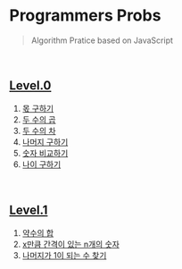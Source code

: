 # Programmers Probs

> Algorithm Pratice based on JavaScript

<br/>

## [Level.0](/Programmers/Level.0/)

1. [몫 구하기](/Programmers/Level.0/1_%EB%AA%AB_%EA%B5%AC%ED%95%98%EA%B8%B0.js)
2. [두 수의 곱](/Programmers/Level.0/2_%EB%91%90_%EC%88%98%EC%9D%98_%EA%B3%B1.js)
3. [두 수의 차](/Programmers/Level.0/3_%EB%91%90_%EC%88%98%EC%9D%98_%EC%B0%A8.js)
4. [나머지 구하기](/Programmers/Level.0/4_%EB%82%98%EB%A8%B8%EC%A7%80_%EA%B5%AC%ED%95%98%EA%B8%B0.js)
5. [숫자 비교하기](/Programmers/Level.0/5_%EC%88%AB%EC%9E%90_%EB%B9%84%EA%B5%90%ED%95%98%EA%B8%B0.js)
6. [나이 구하기](/Programmers/Level.0/6_%EB%82%98%EC%9D%B4_%EA%B5%AC%ED%95%98%EA%B8%B0.js)

<br/>

## [Level.1](/Programmers/Level.1/)

1. [약수의 합](/Programmers/Level.1/1_약수의_합.js)
2. [x만큼 간격이 있는 n개의 숫자](/Programmers/Level.1/2_x만큼_간격있는_n개숫자.js)
3. [나머지가 1이 되는 수 찾기](/Programmers/Level.1/3_나머지가_1이되는_수찾기.js)
